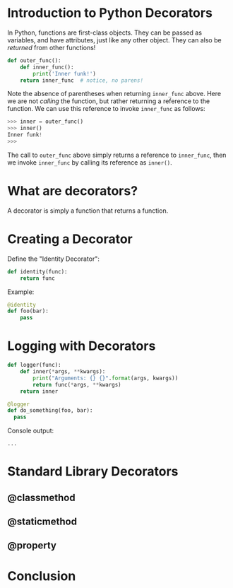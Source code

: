 Introduction to Python Decorators
=================================

In Python, functions are first-class objects. They can be passed as variables, and have attributes, 
just like any other object. They can also be _returned_ from other functions! 

```python
def outer_func():
    def inner_func():
        print('Inner funk!')
    return inner_func  # notice, no parens!
```

Note the absence of parentheses when returning `inner_func` above. Here we are not _calling_ the function, 
but rather returning a reference to the function. We can use this reference to invoke `inner_func` as follows:

```python
>>> inner = outer_func()
>>> inner()
Inner funk!
>>> 
```

The call to `outer_func` above simply returns a reference to `inner_func`, then we invoke `inner_func` by 
calling its reference as `inner()`.

# What are decorators?

A decorator is simply a function that returns a function.

# Creating a Decorator

Define the "Identity Decorator":

```python
def identity(func):
    return func
```

Example:

```python
@identity
def foo(bar):
    pass
```

# Logging with Decorators

```python
def logger(func):
    def inner(*args, **kwargs):
        print("Arguments: {} {}".format(args, kwargs))
        return func(*args, **kwargs)
    return inner
```        

```python
@logger
def do_something(foo, bar):
  pass
```

Console output:

```
...
```

# Standard Library Decorators

## @classmethod

## @staticmethod

## @property


# Conclusion

